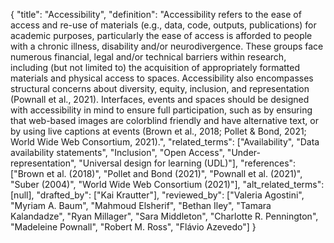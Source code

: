 {
    "title": "Accessibility",
    "definition": "Accessibility refers to the ease of access and re-use of materials (e.g., data, code, outputs, publications) for academic purposes, particularly the ease of access is afforded to people with a chronic illness, disability and/or neurodivergence. These groups face numerous financial, legal and/or technical barriers within research, including (but not limited to) the acquisition of appropriately formatted materials and physical access to spaces. Accessibility also encompasses structural concerns about diversity, equity, inclusion, and representation (Pownall et al., 2021). Interfaces, events and spaces should be designed with accessibility in mind to ensure full participation, such as by ensuring that web-based images are colorblind friendly and have alternative text, or by using live captions at events (Brown et al., 2018; Pollet & Bond, 2021; World Wide Web Consortium, 2021).",
    "related_terms": ["Availability", "Data availability statements", "Inclusion", "Open Access", "Under-representation", "Universal design for learning (UDL)"],
    "references": ["Brown et al. (2018)", "Pollet and Bond (2021)", "Pownall et al. (2021)", "Suber (2004)", "World Wide Web Consortium (2021)"],
    "alt_related_terms": [null],
    "drafted_by": ["Kai Krautter"],
    "reviewed_by": ["Valeria Agostini", "Myriam A. Baum", "Mahmoud Elsherif", "Bethan Iley", "Tamara Kalandadze", "Ryan Millager", "Sara Middleton", "Charlotte R. Pennington", "Madeleine Pownall", "Robert M. Ross", "Flávio Azevedo"]
  }

